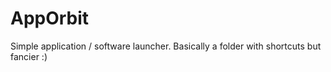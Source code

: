 # AppOrbit
Simple application / software launcher. Basically a folder with shortcuts but fancier :)

